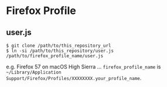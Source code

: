 Firefox Profile
===============

user.js
-------

```
$ git clone /path/to/this_repository_url
$ ln -si /path/to/this_repository/user.js /path/to/firefox_profile_name/user.js
```

e.g. Firefox 57 on macOS High Sierra ...
`firefox_profile_name` is `~/Library/Application Support/Firefox/Profiles/XXXXXXXX.your_profile_name`.


